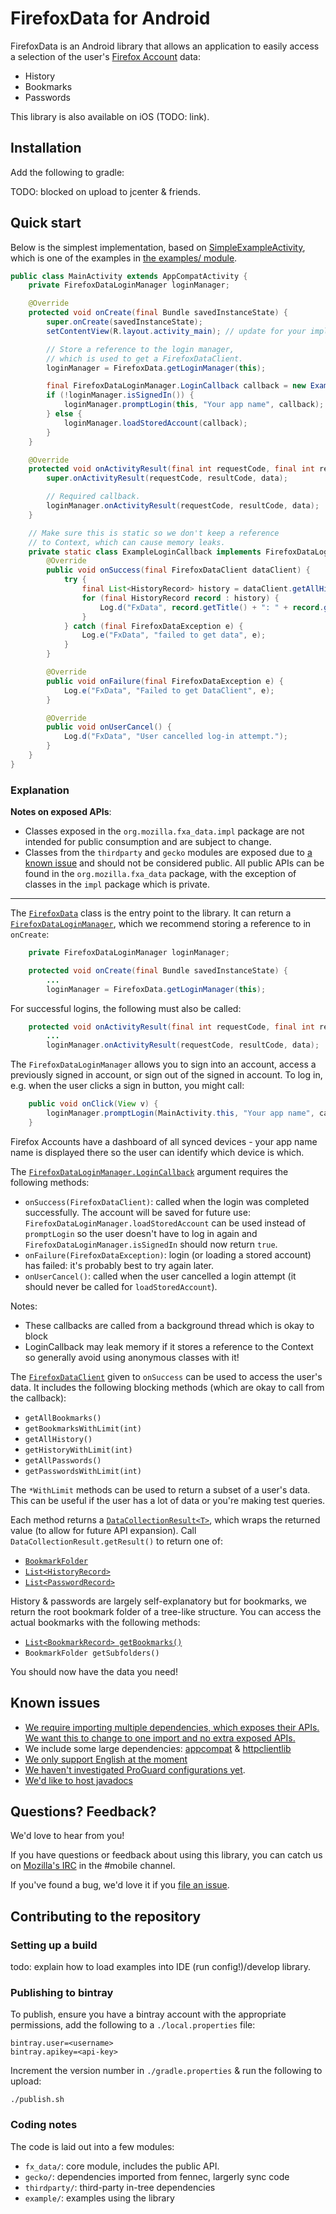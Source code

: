 # FirefoxData for Android
FirefoxData is an Android library that allows an application to easily access a
selection of the user's [Firefox Account][fxa] data:
* History
* Bookmarks
* Passwords

This library is also available on iOS (TODO: link).

## Installation
Add the following to gradle:

TODO: blocked on upload to jcenter & friends.

## Quick start
Below is the simplest implementation, based on [SimpleExampleActivity][], which
is one of the examples in [the examples/ module][example].

```java
public class MainActivity extends AppCompatActivity {
    private FirefoxDataLoginManager loginManager;

    @Override
    protected void onCreate(final Bundle savedInstanceState) {
        super.onCreate(savedInstanceState);
        setContentView(R.layout.activity_main); // update for your implementation.

        // Store a reference to the login manager,
        // which is used to get a FirefoxDataClient.
        loginManager = FirefoxData.getLoginManager(this);

        final FirefoxDataLoginManager.LoginCallback callback = new ExampleLoginCallback(this);
        if (!loginManager.isSignedIn()) {
            loginManager.promptLogin(this, "Your app name", callback);
        } else {
            loginManager.loadStoredAccount(callback);
        }
    }

    @Override
    protected void onActivityResult(final int requestCode, final int resultCode, final Intent data) {
        super.onActivityResult(requestCode, resultCode, data);

        // Required callback.
        loginManager.onActivityResult(requestCode, resultCode, data);
    }

    // Make sure this is static so we don't keep a reference
    // to Context, which can cause memory leaks.
    private static class ExampleLoginCallback implements FirefoxDataLoginManager.LoginCallback {
        @Override
        public void onSuccess(final FirefoxDataClient dataClient) {
            try {
                final List<HistoryRecord> history = dataClient.getAllHistory().getResult();
                for (final HistoryRecord record : history) {
                    Log.d("FxData", record.getTitle() + ": " + record.getURI());
                }
            } catch (final FirefoxDataException e) {
                Log.e("FxData", "failed to get data", e);
            }
        }

        @Override
        public void onFailure(final FirefoxDataException e) {
            Log.e("FxData", "Failed to get DataClient", e);
        }

        @Override
        public void onUserCancel() {
            Log.d("FxData", "User cancelled log-in attempt.");
        }
    }
}
```

### Explanation
**Notes on exposed APIs**:
* Classes exposed in the `org.mozilla.fxa_data.impl` package are not intended
for public consumption and are subject to change.
* Classes from the `thirdparty` and `gecko` modules are exposed due to [a known
issue][i-deps] and should not be considered public. All public APIs can be
found in the `org.mozilla.fxa_data` package, with the exception of classes in
the `impl` package which is private.

---

The [`FirefoxData`][ffData] class is the entry point to the library. It can
return a [`FirefoxDataLoginManager`][ffLm], which we recommend storing a
reference to in `onCreate`:
```java
    private FirefoxDataLoginManager loginManager;

    protected void onCreate(final Bundle savedInstanceState) {
        ...
        loginManager = FirefoxData.getLoginManager(this);
```

For successful logins, the following must also be called:
```java
    protected void onActivityResult(final int requestCode, final int resultCode, final Intent data) {
        ...
        loginManager.onActivityResult(requestCode, resultCode, data);
```

The `FirefoxDataLoginManager` allows you to sign into an account, access a
previously signed in account, or sign out of the signed in account. To log in,
e.g. when the user clicks a sign in button, you might call:
```java
    public void onClick(View v) {
        loginManager.promptLogin(MainActivity.this, "Your app name", callback);
    }
```

Firefox Accounts have a dashboard of all synced devices - your app name name is
displayed there so the user can identify which device is which.

The [`FirefoxDataLoginManager.LoginCallback`][ffLc] argument requires the
following methods:
* `onSuccess(FirefoxDataClient)`: called when the login was completed
successfully. The account will be saved for future use:
`FirefoxDataLoginManager.loadStoredAccount` can be used instead of
`promptLogin` so the user doesn't have to log in again and
`FirefoxDataLoginManager.isSignedIn` should now return `true`.
* `onFailure(FirefoxDataException)`: login (or loading a stored account) has
failed: it's probably best to try again later.
* `onUserCancel()`: called when the user cancelled a login attempt (it should
never be called for `loadStoredAccount`).

Notes:
* These callbacks are called from a background thread which is okay to block
* LoginCallback may leak memory if it stores a reference to the Context so
generally avoid using anonymous classes with it!

The [`FirefoxDataClient`][ffDc] given to `onSuccess` can be used to access the
user's data. It includes the following blocking methods (which are okay to call
from the callback):
* `getAllBookmarks()`
* `getBookmarksWithLimit(int)`
* `getAllHistory()`
* `getHistoryWithLimit(int)`
* `getAllPasswords()`
* `getPasswordsWithLimit(int)`

The `*WithLimit` methods can be used to return a subset of a user's data. This
can be useful if the user has a lot of data or you're making test queries.

Each method returns a [`DataCollectionResult<T>`][ffDcr], which wraps the
returned value (to allow for future API expansion). Call
`DataCollectionResult.getResult()` to return one of:
* [`BookmarkFolder`][ffBf]
* [`List<HistoryRecord>`][ffHr]
* [`List<PasswordRecord>`][ffPr]

History & passwords are largely self-explanatory but for bookmarks, we return
the root bookmark folder of a tree-like structure. You can access the actual
bookmarks with the following methods:
* [`List<BookmarkRecord> getBookmarks()`][ffBr]
* `BookmarkFolder getSubfolders()`

You should now have the data you need!

## Known issues
* [We require importing multiple dependencies, which exposes their APIs. We want
this to change to one import and no extra exposed APIs.][i-deps]
* We include some large dependencies: [appcompat][i-appcompat] &
[httpclientlib][i-httpclientlib]
* [We only support English at the moment][i-l10n]
* [We haven't investigated ProGuard configurations yet][i-proguard].
* [We'd like to host javadocs][i-javadoc]

## Questions? Feedback?
We'd love to hear from you!

If you have questions or feedback about using this library, you can catch us on
[Mozilla's IRC](https://wiki.mozilla.org/IRC) in the #mobile channel.

If you've found a bug, we'd love it if you [file an
issue](https://github.com/mozilla-mobile/FirefoxData-android/issues).

## Contributing to the repository

### Setting up a build
todo: explain how to load examples into IDE (run config!)/develop library.

### Publishing to bintray
To publish, ensure you have a bintray account with the appropriate permissions,
add the following to a `./local.properties` file:
```
bintray.user=<username>
bintray.apikey=<api-key>
```

Increment the version number in `./gradle.properties` & run the following to
upload:
```
./publish.sh
```

### Coding notes
The code is laid out into a few modules:
* `fx_data/`: core module, includes the public API.
* `gecko/`: dependencies imported from fennec, largerly sync code
* `thirdparty/`: third-party in-tree dependencies
* `example/`: examples using the library


[SimpleExampleActivity]: https://github.com/mozilla-mobile/FirefoxData-android/blob/master/example/src/main/java/org/mozilla/fxa_data/example/SimpleExampleActivity.java
[example]: https://github.com/mozilla-mobile/FirefoxData-android/tree/master/example/src/main/java/org/mozilla/fxa_data/example
[fxa]: https://developer.mozilla.org/en-US/docs/Mozilla/Tech/Firefox_Accounts

[i-deps]: https://github.com/mozilla-mobile/FirefoxData-android/issues/12
[i-httpclientlib]: https://github.com/mozilla-mobile/FirefoxData-android/issues/4
[i-appcompat]: https://github.com/mozilla-mobile/FirefoxData-android/issues/13
[i-l10n]: https://github.com/mozilla-mobile/FirefoxData-android/issues/17
[i-proguard]: https://github.com/mozilla-mobile/FirefoxData-android/issues/16
[i-javadoc]: https://github.com/mozilla-mobile/FirefoxData-android/issues/18

[ffData]: https://github.com/mozilla-mobile/FirefoxData-android/blob/f245ea97eb34373b39a8ade44103dd98f3c8b27a/fxa_data/src/main/java/org/mozilla/fxa_data/FirefoxData.java#L15
[ffLm]: https://github.com/mozilla-mobile/FirefoxData-android/blob/f245ea97eb34373b39a8ade44103dd98f3c8b27a/fxa_data/src/main/java/org/mozilla/fxa_data/login/FirefoxDataLoginManager.java#L16
[ffLc]: https://github.com/mozilla-mobile/FirefoxData-android/blob/f245ea97eb34373b39a8ade44103dd98f3c8b27a/fxa_data/src/main/java/org/mozilla/fxa_data/login/FirefoxDataLoginManager.java#L94
[ffDc]: https://github.com/mozilla-mobile/FirefoxData-android/blob/f245ea97eb34373b39a8ade44103dd98f3c8b27a/fxa_data/src/main/java/org/mozilla/fxa_data/download/FirefoxDataClient.java#L15
[ffDcr]: https://github.com/mozilla-mobile/FirefoxData-android/blob/f245ea97eb34373b39a8ade44103dd98f3c8b27a/fxa_data/src/main/java/org/mozilla/fxa_data/download/DataCollectionResult.java#L9

[ffBf]: https://github.com/mozilla-mobile/FirefoxData-android/blob/f245ea97eb34373b39a8ade44103dd98f3c8b27a/fxa_data/src/main/java/org/mozilla/fxa_data/download/BookmarkFolder.java#L12
[ffBr]: https://github.com/mozilla-mobile/FirefoxData-android/blob/f245ea97eb34373b39a8ade44103dd98f3c8b27a/fxa_data/src/main/java/org/mozilla/fxa_data/download/BookmarkRecord.java#L18
[ffHr]: https://github.com/mozilla-mobile/FirefoxData-android/blob/f245ea97eb34373b39a8ade44103dd98f3c8b27a/fxa_data/src/main/java/org/mozilla/fxa_data/download/HistoryRecord.java#L9
[ffPr]: https://github.com/mozilla-mobile/FirefoxData-android/blob/f245ea97eb34373b39a8ade44103dd98f3c8b27a/fxa_data/src/main/java/org/mozilla/fxa_data/download/PasswordRecord.java#L9
